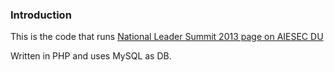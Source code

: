 ### Introduction

This is the code that runs [National Leader Summit 2013 page on AIESEC DU](http://www.aiesecdelhiuniversity.org/nsl2013/)

Written in PHP and uses MySQL as DB.
